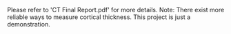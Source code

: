 Please refer to 'CT Final Report.pdf' for more details.
Note: There exist more reliable ways to measure cortical thickness. This project is just a demonstration.
